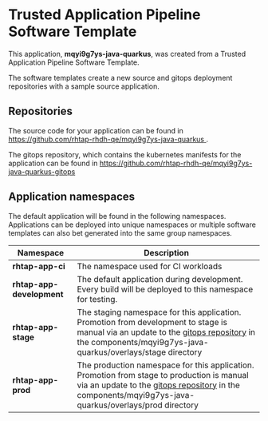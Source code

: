# Trusted Application Pipeline Software Template

This application, **mqyi9g7ys-java-quarkus**, was created from a Trusted Application Pipeline Software Template.

The software templates create a new source and gitops deployment repositories with a sample source application. 

## Repositories

The source code for your application can be found in [https://github.com/rhtap-rhdh-qe/mqyi9g7ys-java-quarkus ](https://github.com/rhtap-rhdh-qe/mqyi9g7ys-java-quarkus ).
 
The gitops repository, which contains the kubernetes manifests for the application can be found in 
[https://github.com/rhtap-rhdh-qe/mqyi9g7ys-java-quarkus-gitops ](https://github.com/rhtap-rhdh-qe/mqyi9g7ys-java-quarkus-gitops ) 

## Application namespaces 

The default application will be found in the following namespaces. Applications can be deployed into unique namespaces or multiple software templates can also bet generated into the same group namespaces.  

|  Namespace   |  Description   |  
| -------- | -------- |
| **rhtap-app-ci** | The namespace used for CI workloads |
| **rhtap-app-development** | The default application during development. Every build will be deployed to this namespace for testing. |
| **rhtap-app-stage** | The staging namespace for this application. Promotion from development to stage is manual via an update to the [gitops repository](https://github.com/rhtap-rhdh-qe/mqyi9g7ys-java-quarkus-gitops ) in the components/mqyi9g7ys-java-quarkus/overlays/stage directory |
| **rhtap-app-prod** | The production namespace for this application. Promotion from stage to production is manual via an update to the [gitops repository](https://github.com/rhtap-rhdh-qe/mqyi9g7ys-java-quarkus-gitops ) in the components/mqyi9g7ys-java-quarkus/overlays/prod directory |